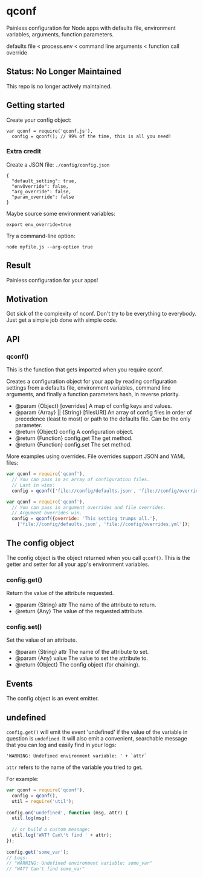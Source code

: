 qconf
=====

Painless configuration for Node apps with defaults file, environment variables, arguments, function parameters.

defaults file < process.env < command line arguments < function call override


## Status: No Longer Maintained

This repo is no longer actively maintained.

## Getting started

Create your config object:
```
var qconf = require('qconf.js'),
  config = qconf(); // 99% of the time, this is all you need!
```

### Extra credit

Create a JSON file: `./config/config.json`

```
{
  "default_setting": true,
  "envOverride": false,
  "arg_override": false,
  "param_override": false
}
```

Maybe source some environment variables:

```
export env_override=true
```

Try a command-line option:
```
node myfile.js --arg-option true
```

## Result

Painless configuration for your apps!


## Motivation

Got sick of the complexity of nconf. Don't try to be everything to everybody. Just get a simple job done with simple code.

## API

### qconf() ###

This is the function that gets imported when you require qconf.

Creates a configuration object for your app
by reading configuration settings from a defaults file,
environment variables, command line arguments, and finally
a function parameters hash, in reverse priority.

* @param  {Object} [overrides] A map of config keys and values.
* @param  {Array} || {String} [filesURI] An array of config files in order of precedence (least to most) or path to the defaults file. Can be the only parameter.
* @return {Object} config A configuration object.
* @return {Function} config.get The get method.
* @return {Function} config.set The set method.
 
More examples using overrides. File overrides support JSON and YAML files:

```js
var qconf = require('qconf'),
  // You can pass in an array of configuration files.
  // Last in wins:
  config = qconf(['file://config/defaults.json', 'file://config/overrides.yml']);
```

```js
var qconf = require('qconf'),
  // You can pass in argument overrides and file overrides.
  // Argument overrides win.
  config = qconf({override: 'This setting trumps all.'},
    ['file://config/defaults.json', 'file://config/overrides.yml']);
```


## The config object ##

The config object is the object returned when you call `qconf()`. This is the getter and setter for all your app's environment variables.

### config.get() ###

Return the value of the attribute requested.

* @param {String} attr The name of the attribute to return.
* @return {Any} The value of the requested attribute.

### config.set() ###

Set the value of an attribute.

* @param {String} attr The name of the attribute to set.
* @param {Any} value The value to set the attribute to.
* @return {Object} The config object (for chaining).


## Events ##

The config object is an event emitter.

## undefined ##

`config.get()` will emit the event 'undefined' if the value of the variable in question is `undefined`. It will also emit a convenient, searchable message that you can log and easily find in your logs:

    'WARNING: Undefined environment variable: ' + `attr`

`attr` refers to the name of the variable you tried to get.

For example:

```js
var qconf = require('qconf'),
  config = qconf(),
  util = require('util');
 
config.on('undefined', function (msg, attr) {
  util.log(msg);
 
  // or build a custom message:
  util.log('WAT? Can\'t find ' + attr);
});
 
config.get('some_var');
// Logs:
// "WARNING: Undefined environment variable: some_var"
// "WAT? Can't find some_var"
```
